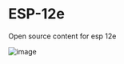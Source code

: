 # ESP-12e
Open source content for esp 12e

![image](https://user-images.githubusercontent.com/88237983/127740410-84e59ea3-de87-47e2-802b-c71356c29594.png)

